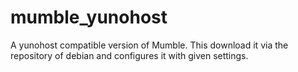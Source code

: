 mumble_yunohost
===============
A yunohost compatible version of Mumble.
This download it via the repository of debian and configures it with given settings.
